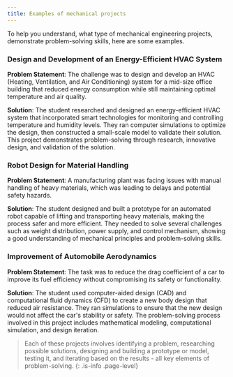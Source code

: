 ```yaml
---
title: Examples of mechanical projects
---
```

To help you understand, what type of mechanical engineering projects, demonstrate problem-solving skills, here are some examples.

### Design and Development of an Energy-Efficient HVAC System

   **Problem Statement**: The challenge was to design and develop an HVAC (Heating, Ventilation, and Air Conditioning) system for a mid-size office building that reduced energy consumption while still maintaining optimal temperature and air quality.

   **Solution**: The student researched and designed an energy-efficient HVAC system that incorporated smart technologies for monitoring and controlling temperature and humidity levels. They ran computer simulations to optimize the design, then constructed a small-scale model to validate their solution. This project demonstrates problem-solving through research, innovative design, and validation of the solution.

### Robot Design for Material Handling

   **Problem Statement**: A manufacturing plant was facing issues with manual handling of heavy materials, which was leading to delays and potential safety hazards. 

   **Solution**: The student designed and built a prototype for an automated robot capable of lifting and transporting heavy materials, making the process safer and more efficient. They needed to solve several challenges such as weight distribution, power supply, and control mechanism, showing a good understanding of mechanical principles and problem-solving skills.

### Improvement of Automobile Aerodynamics

   **Problem Statement**: The task was to reduce the drag coefficient of a car to improve its fuel efficiency without compromising its safety or functionality. 

   **Solution**: The student used computer-aided design (CAD) and computational fluid dynamics (CFD) to create a new body design that reduced air resistance. They ran simulations to ensure that the new design would not affect the car's stability or safety. The problem-solving process involved in this project includes mathematical modeling, computational simulation, and design iteration. 

> Each of these projects involves identifying a problem, researching possible solutions, designing and building a prototype or model, testing it, and iterating based on the results - all key elements of problem-solving.
{: .is-info .page-level}
